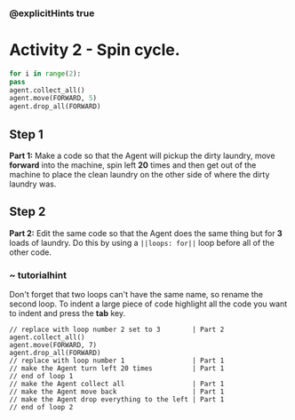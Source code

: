 ### @explicitHints true

# Activity 2 - Spin cycle.

```python
for i in range(2):
pass
agent.collect_all()
agent.move(FORWARD, 5)
agent.drop_all(FORWARD)

```

## Step 1
**Part 1:** Make a code so that the Agent will pickup the dirty laundry, move **forward** into the machine, spin left **20** times and then get out of
the machine to place the clean laundry on the other side of where the dirty laundry was.

## Step 2
**Part 2:** Edit the same code so that the Agent does the same thing but for **3** loads of laundry. Do this by using a `||loops: for||` loop before all of the other 
code.
### ~ tutorialhint 
Don't forget that two loops can't have the same name, so rename the second loop. 
To indent a large piece of code highlight all the code you want to indent and press the **tab** key. 

```template
// replace with loop number 2 set to 3        | Part 2
agent.collect_all()
agent.move(FORWARD, 7)
agent.drop_all(FORWARD)
// replace with loop number 1                 | Part 1
// make the Agent turn left 20 times          | Part 1 
// end of loop 1
// make the Agent collect all                 | Part 1          
// make the Agent move back                   | Part 1
// make the Agent drop everything to the left | Part 1
// end of loop 2
```
